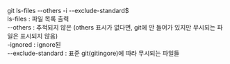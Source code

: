 git ls-files --others -i --exclude-standard\$<br>
ls-files : 파일 목록 출력<br>
--others : 추적되지 않은 (others 표시가 없다면, git에 안 들어가 있지만 무시되는 파일은 표시되지 않음)<br>
-ignored : ignore된<br>
--exclude-standard : 표준 git(gitingore)에 따라 무시되는 파일들
